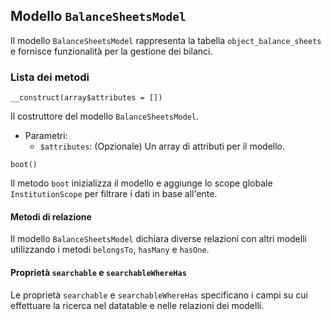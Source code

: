 ## Modello `BalanceSheetsModel`

Il modello `BalanceSheetsModel`  rappresenta la tabella `object_balance_sheets` e fornisce funzionalità per la gestione dei bilanci.

### Lista dei metodi

```
__construct(array$attributes = [])
```

Il costruttore del modello `BalanceSheetsModel`.

* Parametri:
  * `$attributes`: (Opzionale) Un array di attributi per il modello.

```
boot()
```

Il metodo `boot` inizializza il modello e aggiunge lo scope globale `InstitutionScope` per filtrare i dati in base all'ente.

#### Metodi di relazione

Il modello `BalanceSheetsModel` dichiara diverse relazioni con altri modelli utilizzando i metodi `belongsTo`, `hasMany` e `hasOne`.

#### Proprietà `searchable` e `searchableWhereHas`

Le proprietà `searchable` e `searchableWhereHas` specificano i campi su cui effettuare la ricerca nel datatable e nelle relazioni dei modelli.
